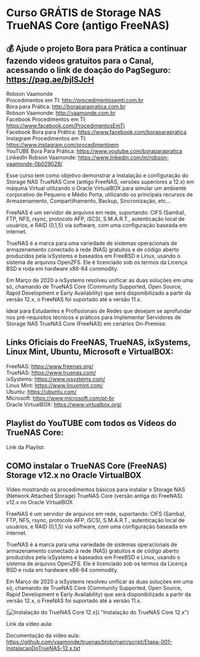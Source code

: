 # Curso GRÁTIS de Storage NAS TrueNAS Core (antigo FreeNAS)

## 💰 Ajude o projeto Bora para Prática a continuar fazendo vídeos gratuitos para o Canal, acessando o link de doação do PagSeguro: https://pag.ae/bjlSJcH

Robson Vaamonde<br>
Procedimentos em TI: http://procedimentosemti.com.br<br>
Bora para Prática: http://boraparapratica.com.br<br>
Robson Vaamonde: http://vaamonde.com.br<br>
Facebook Procedimentos em TI: https://www.facebook.com/ProcedimentosEmTi<br>
Facebook Bora para Prática: https://www.facebook.com/boraparapratica<br>
Instagram Procedimentos em TI: https://www.instagram.com/procedimentoem<br>
YouTUBE Bora Para Prática: https://www.youtube.com/boraparapratica<br>
LinkedIn Robson Vaamonde: https://www.linkedin.com/in/robson-vaamonde-0b029028/<br>

Esse curso tem como objetivo demonstrar a instalação e configuração do Storage NAS TrueNAS Core (antigo FreeNAS, versões superiores a 12.x) em máquina Virtual utilizando o Oracle VirtualBOX para simular um ambiente corporativo de Pequeno e Médio Porta, utilizando os principais recursos de Armazenamento, Compartilhamento, Backup, Sincronização, etc...

FreeNAS é um servidor de arquivos em rede, suportando: CIFS (Samba), FTP, NFS, rsync, protocolo AFP, iSCSI, S.M.A.R.T., autenticação local de usuários, e RAID (0,1,5) via software, com uma configuração baseada em internet. 

TrueNAS é a marca para uma variedade de sistemas operacionais de armazenamento conectado à rede (NAS) gratuitos e de código aberto produzidos pela ixSystems e baseados em FreeBSD e Linux, usando o sistema de arquivos OpenZFS. Ele é licenciado sob os termos da Licença BSD e roda em hardware x86-64 commodity.

Em Março de 2020 a ixSystems resolveu unificar as duas soluções em uma só, chamando de TrueNAS Core (Community Supported, Open Source, Rapid Development e Early Availability) que será disponibilizado a partir da versão 12.x, o FreeNAS foi suportado até a versão 11.x.

Ideal para Estudantes e Profissionais de Redes que desejam se aprofundar nos pré-requisitos técnicos e práticos para Implementar Servidores de Storage NAS TrueNAS Core (FreeNAS) em cenários On-Premise.

## **Links Oficiais do FreeNAS, TrueNAS, ixSystems, Linux Mint, Ubuntu, Microsoft e VirtualBOX:**
FreeNAS: https://www.freenas.org/<br>
TrueNAS: https://www.truenas.com/<br>
ixSystems: https://www.ixsystems.com/<br>
Linux Mint: https://www.linuxmint.com/<br>
Ubuntu: https://ubuntu.com/<br>
Microsoft: https://www.microsoft.com/pt-br<br>
Oracle VirtualBOX: https://www.virtualbox.org/

## **Playlist do YouTUBE com todos os Vídeos do TrueNAS Core:**
Link da Playlist: 

## **COMO instalar o TrueNAS Core (FreeNAS) Storage v12.x no Oracle VirtualBOX**

Vídeo mostrando os procedimentos básicos para instalar o Storage NAS (Network Attached Storage) TrueNAS Core (versão antiga do FreeNAS) v12.x no Oracle VirtualBOX

FreeNAS é um servidor de arquivos em rede, suportando: CIFS (Samba), FTP, NFS, rsync, protocolo AFP, iSCSI, S.M.A.R.T., autenticação local de usuários, e RAID (0,1,5) via software, com uma configuração baseada em internet. 

TrueNAS é a marca para uma variedade de sistemas operacionais de armazenamento conectado à rede (NAS) gratuitos e de código aberto produzidos pela ixSystems e baseados em FreeBSD e Linux, usando o sistema de arquivos OpenZFS. Ele é licenciado sob os termos da Licença BSD e roda em hardware x86-64 commodity.

Em Março de 2020 a ixSystems resolveu unificar as duas soluções em uma só, chamando de TrueNAS Core (Community Supported, Open Source, Rapid Development e Early Availability) que será disponibilizado a partir da versão 12.x, o FreeNAS foi suportado até a versão 11.x.

[![Instalação do TrueNAS Core 12.x]()]( "Instalação do TrueNAS Core 12.x")

Link da vídeo aula: 

Documentação da vídeo aula: https://github.com/vaamonde/truenas/blob/main/script/Etapa-001-InstalacaoDoTrueNAS-12.x.txt